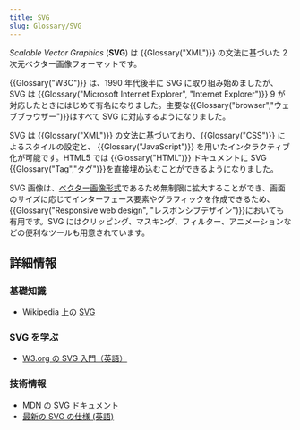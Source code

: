 ```yaml
---
title: SVG
slug: Glossary/SVG
---
```


_Scalable Vector Graphics_ (**SVG**) は {{Glossary("XML")}} の文法に基づいた 2 次元ベクター画像フォーマットです。

{{Glossary("W3C")}} は、1990 年代後半に SVG に取り組み始めましたが、 SVG は {{Glossary("Microsoft Internet Explorer", "Internet Explorer")}} 9 が対応したときにはじめて有名になりました。主要な{{Glossary("browser","ウェブブラウザー")}}はすべて SVG に対応するようになりました。

SVG は {{Glossary("XML")}} の文法に基づいており、{{Glossary("CSS")}} によるスタイルの設定と、 {{Glossary("JavaScript")}} を用いたインタラクティブ化が可能です。HTML5 では {{Glossary("HTML")}} ドキュメントに SVG {{Glossary("Tag","タグ")}}を直接埋め込むことができるようになりました。

SVG 画像は、[ベクター画像形式](https://ja.wikipedia.org/wiki/%E3%83%99%E3%82%AF%E3%82%BF%E5%BD%A2%E5%BC%8F)であるため無制限に拡大することができ、画面のサイズに応じてインターフェース要素やグラフィックを作成できるため、{{Glossary("Responsive web design", "レスポンシブデザイン")}}においても有用です。SVG にはクリッピング、マスキング、フィルター、アニメーションなどの便利なツールも用意されています。

## 詳細情報

### 基礎知識

- Wikipedia 上の [SVG](https://ja.wikipedia.org/wiki/Scalable_Vector_Graphics)

### SVG を学ぶ

- [W3.org の SVG 入門（英語）](https://www.w3.org/Graphics/SVG/IG/resources/svgprimer.html)

### 技術情報

- [MDN の SVG ドキュメント](/ja/docs/Web/SVG)
- [最新の SVG の仕様 (英語)](http://www.w3.org/TR/SVG/)
